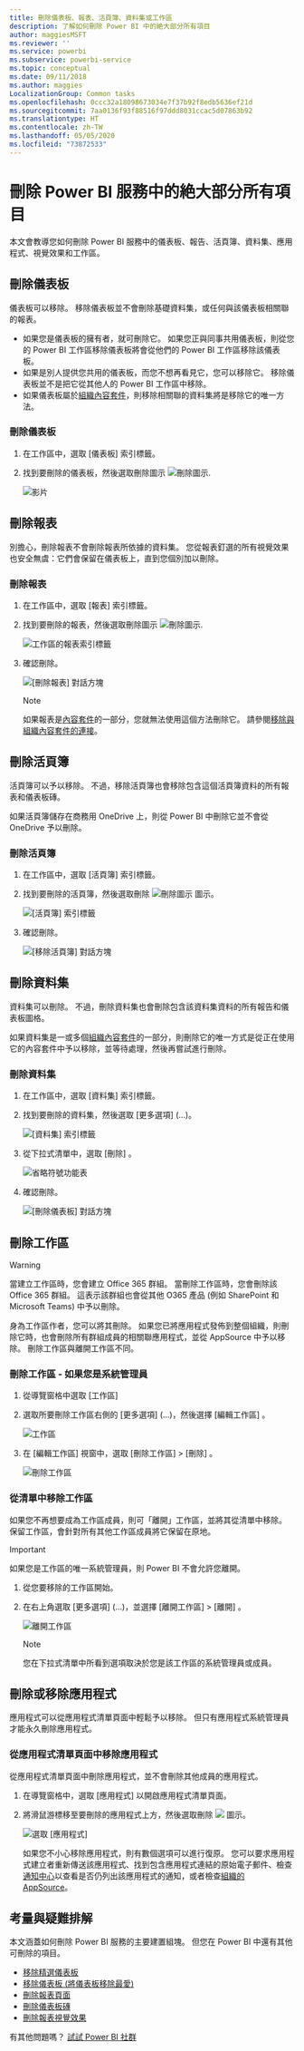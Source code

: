 ```yaml
---
title: 刪除儀表板、報表、活頁簿、資料集或工作區
description: 了解如何刪除 Power BI 中的絶大部分所有項目
author: maggiesMSFT
ms.reviewer: ''
ms.service: powerbi
ms.subservice: powerbi-service
ms.topic: conceptual
ms.date: 09/11/2018
ms.author: maggies
LocalizationGroup: Common tasks
ms.openlocfilehash: 0ccc32a18098673034e7f37b92f8edb5636ef21d
ms.sourcegitcommit: 7aa0136f93f88516f97ddd8031ccac5d07863b92
ms.translationtype: HT
ms.contentlocale: zh-TW
ms.lasthandoff: 05/05/2020
ms.locfileid: "73872533"
---
```

# <a name="delete-almost-anything-in-power-bi-service"></a>刪除 Power BI 服務中的絶大部分所有項目
本文會教導您如何刪除 Power BI 服務中的儀表板、報告、活頁簿、資料集、應用程式、視覺效果和工作區。

## <a name="delete-a-dashboard"></a>刪除儀表板
儀表板可以移除。 移除儀表板並不會刪除基礎資料集，或任何與該儀表板相關聯的報表。

* 如果您是儀表板的擁有者，就可刪除它。 如果您正與同事共用儀表板，則從您的 Power BI 工作區移除儀表板將會從他們的 Power BI 工作區移除該儀表板。
* 如果是別人提供您共用的儀表板，而您不想再看見它，您可以移除它。  移除儀表板並不是把它從其他人的 Power BI 工作區中移除。
* 如果儀表板屬於[組織內容套件](service-organizational-content-pack-disconnect.md)，則移除相關聯的資料集將是移除它的唯一方法。

### <a name="to-delete-a-dashboard"></a>刪除儀表板
1. 在工作區中，選取 [儀表板]  索引標籤。
2. 找到要刪除的儀表板，然後選取刪除圖示 ![刪除圖示](media/service-delete/power-bi-delete-icon.png).

    ![影片](media/service-delete/power-bi-delete-dash.gif)

## <a name="delete-a-report"></a>刪除報表
別擔心，刪除報表不會刪除報表所依據的資料集。  您從報表釘選的所有視覺效果也安全無虞：它們會保留在儀表板上，直到您個別加以刪除。

### <a name="to-delete-a-report"></a>刪除報表
1. 在工作區中，選取 [報表]  索引標籤。
2. 找到要刪除的報表，然後選取刪除圖示   ![刪除圖示](media/service-delete/power-bi-delete-icon.png).   

    ![工作區的報表索引標籤](media/service-delete/power-bi-delete-reportnew.png)
3. 確認刪除。

   ![[刪除報表] 對話方塊](media/service-delete/power-bi-delete-report.png)

   > [!NOTE]
   > 如果報表是[內容套件](service-organizational-content-pack-introduction.md)的一部分，您就無法使用這個方法刪除它。  請參閱[移除與組織內容套件的連接](service-organizational-content-pack-disconnect.md)。
   >
   >

## <a name="delete-a-workbook"></a>刪除活頁簿
活頁簿可以予以移除。 不過，移除活頁簿也會移除包含這個活頁簿資料的所有報表和儀表板磚。

如果活頁簿儲存在商務用 OneDrive 上，則從 Power BI 中刪除它並不會從 OneDrive 予以刪除。

### <a name="to-delete-a-workbook"></a>刪除活頁簿
1. 在工作區中，選取 [活頁簿]  索引標籤。
2. 找到要刪除的活頁簿，然後選取刪除 ![刪除圖示](media/service-delete/power-bi-delete-report2.png) 圖示。

    ![[活頁簿] 索引標籤](media/service-delete/power-bi-delete-workbooknew.png)
3. 確認刪除。

   ![[移除活頁簿] 對話方塊](media/service-delete/power-bi-delete-confirm.png)

## <a name="delete-a-dataset"></a>刪除資料集
資料集可以刪除。 不過，刪除資料集也會刪除包含該資料集資料的所有報告和儀表板圖格。

如果資料集是一或多個[組織內容套件](service-organizational-content-pack-disconnect.md)的一部分，則刪除它的唯一方式是從正在使用它的內容套件中予以移除，並等待處理，然後再嘗試進行刪除。

### <a name="to-delete-a-dataset"></a>刪除資料集
1. 在工作區中，選取 [資料集]  索引標籤。
2. 找到要刪除的資料集，然後選取 [更多選項]  (…)。  

    ![[資料集] 索引標籤](media/service-delete/power-bi-delete-datasetnew.png)
3. 從下拉式清單中，選取 [刪除]  。

   ![省略符號功能表](media/service-delete/power-bi-delete-datasetnew2.png)
4. 確認刪除。

   ![[刪除儀表板] 對話方塊](media/service-delete/power-bi-delete-dataset-confirm.png)

## <a name="delete-a-workspace"></a>刪除工作區
> [!WARNING]
> 當建立工作區時，您會建立 Office 365 群組。 當刪除工作區時，您會刪除該 Office 365 群組。 這表示該群組也會從其他 O365 產品 (例如 SharePoint 和 Microsoft Teams) 中予以刪除。
>
>

身為工作區作者，您可以將其刪除。 如果您已將應用程式發佈到整個組織，則刪除它時，也會刪除所有群組成員的相關聯應用程式，並從 AppSource 中予以移除。 刪除工作區與離開工作區不同。

### <a name="to-delete-a-workspace---if-you-are-an-admin"></a>刪除工作區 - 如果您是系統管理員
1. 從導覽窗格中選取 [工作區] 

2. 選取所要刪除工作區右側的 [更多選項]  (…)，然後選擇 [編輯工作區]  。

    ![工作區](media/service-delete/power-bi-delete-workspace.png)

3. 在 [編輯工作區]  視窗中，選取 [刪除工作區]   > [刪除]  。

    ![刪除工作區](media/service-delete/power-bi-delete-workspace2.png)

### <a name="to-remove-a-workspace-from-your-list"></a>從清單中移除工作區
如果您不再想要成為工作區成員，則可「離開」工作區，並將其從清單中移除。 保留工作區，會針對所有其他工作區成員將它保留在原地。  

> [!IMPORTANT]
> 如果您是工作區的唯一系統管理員，則 Power BI 不會允許您離開。
>
>

1. 從您要移除的工作區開始。

2. 在右上角選取 [更多選項]  (…)，並選擇 [離開工作區]   > [離開]  。

      ![離開工作區](media/service-delete/power-bi-leave-workspace.png)

   > [!NOTE]
   > 您在下拉式清單中所看到選項取決於您是該工作區的系統管理員或成員。
   >
   >

## <a name="delete-or-remove-an-app"></a>刪除或移除應用程式
應用程式可以從應用程式清單頁面中輕鬆予以移除。 但只有應用程式系統管理員才能永久刪除應用程式。

### <a name="remove-an-app-from-your-app-list-page"></a>從應用程式清單頁面中移除應用程式
從應用程式清單頁面中刪除應用程式，並不會刪除其他成員的應用程式。

1. 在導覽窗格中，選取 [應用程式]  以開啟應用程式清單頁面。
2. 將滑鼠游標移至要刪除的應用程式上方，然後選取刪除 ![](media/service-delete/power-bi-delete-report2.png) 圖示。

   ![選取 [應用程式]](media/service-delete/power-bi-delete-app.png)

   如果您不小心移除應用程式，則有數個選項可以進行復原。  您可以要求應用程式建立者重新傳送該應用程式、找到包含應用程式連結的原始電子郵件、檢查[通知中心](service-notification-center.md)以查看是否仍列出該應用程式的通知，或者檢查[組織的 AppSource](consumer/end-user-apps.md)。

## <a name="considerations-and-troubleshooting"></a>考量與疑難排解
本文涵蓋如何刪除 Power BI 服務的主要建置組塊。 但您在 Power BI 中還有其他可刪除的項目。  

* [移除精選儀表板](service-dashboard-featured.md)
* [移除儀表板 (將儀表板移除最愛)](service-dashboard-favorite.md)
* [刪除報表頁面](service-delete.md)
* [刪除儀表板磚](service-dashboard-edit-tile.md)
* [刪除報表視覺效果](service-delete.md)

有其他問題嗎？ [試試 Power BI 社群](https://community.powerbi.com/)
